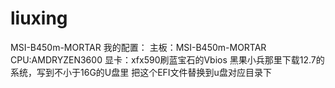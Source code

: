 # liuxing
 MSI-B450m-MORTAR
我的配置：
主板：MSI-B450m-MORTAR
CPU:AMDRYZEN3600
显卡：xfx590刷蓝宝石的Vbios
黑果小兵那里下载12.7的系统，写到不小于16G的U盘里
把这个EFI文件替换到u盘对应目录下

